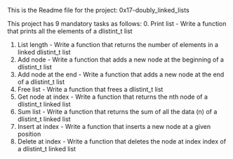 This is the Readme file for the project: 0x17-doubly_linked_lists

This project has 9 mandatory tasks as follows:
0. Print list - Write a function that prints all the elements of a dlistint_t list
1. List length - Write a function that returns the number of elements in a linked dlistint_t list
2. Add node - Write a function that adds a new node at the beginning of a dlistint_t list
3. Add node at the end - Write a function that adds a new node at the end of a dlistint_t list
4. Free list - Write a function that frees a dlistint_t list
5. Get node at index - Write a function that returns the nth node of a dlistint_t linked list
6. Sum list - Write a function that returns the sum of all the data (n) of a dlistint_t linked list
7. Insert at index - Write a function that inserts a new node at a given position
8. Delete at index - Write a function that deletes the node at index index of a dlistint_t linked list

